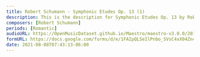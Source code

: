 ```yaml
---
title: Robert Schumann - Symphonic Etudes Op. 13 (1)
description: This is the description for Symphonic Etudes Op. 13 by Robert Schumann
composers: [Robert Schumann]
periods: [Romantic]
audioURL: https://OpenMusicDataset.github.io/Maestro/maestro-v3.0.0/2018/MIDI-Unprocessed_Recital13-15_MID--AUDIO_13_R1_2018_wav--2.midi
formURL: https://docs.google.com/forms/d/e/1FAIpQLSeIlPnbo_SVsC4xX04Zn4tYrSr7isxcCGOLHdeLVPu8Pne1ow/viewform
date: 2021-08-08T07:43:13-06:00
---
```

